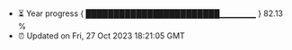 - ⏳ Year progress { ████████████████████████▁▁▁▁▁▁ } 82.13 %
- ⏰ Updated on Fri, 27 Oct 2023 18:21:05 GMT

